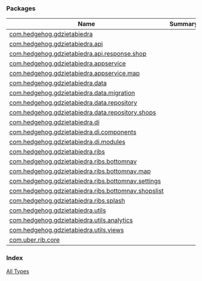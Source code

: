 

### Packages

| Name | Summary |
|---|---|
| [com.hedgehog.gdzietabiedra](com.hedgehog.gdzietabiedra/index.md) |  |
| [com.hedgehog.gdzietabiedra.api](com.hedgehog.gdzietabiedra.api/index.md) |  |
| [com.hedgehog.gdzietabiedra.api.response.shop](com.hedgehog.gdzietabiedra.api.response.shop/index.md) |  |
| [com.hedgehog.gdzietabiedra.appservice](com.hedgehog.gdzietabiedra.appservice/index.md) |  |
| [com.hedgehog.gdzietabiedra.appservice.map](com.hedgehog.gdzietabiedra.appservice.map/index.md) |  |
| [com.hedgehog.gdzietabiedra.data](com.hedgehog.gdzietabiedra.data/index.md) |  |
| [com.hedgehog.gdzietabiedra.data.migration](com.hedgehog.gdzietabiedra.data.migration/index.md) |  |
| [com.hedgehog.gdzietabiedra.data.repository](com.hedgehog.gdzietabiedra.data.repository/index.md) |  |
| [com.hedgehog.gdzietabiedra.data.repository.shops](com.hedgehog.gdzietabiedra.data.repository.shops/index.md) |  |
| [com.hedgehog.gdzietabiedra.di](com.hedgehog.gdzietabiedra.di/index.md) |  |
| [com.hedgehog.gdzietabiedra.di.components](com.hedgehog.gdzietabiedra.di.components/index.md) |  |
| [com.hedgehog.gdzietabiedra.di.modules](com.hedgehog.gdzietabiedra.di.modules/index.md) |  |
| [com.hedgehog.gdzietabiedra.ribs](com.hedgehog.gdzietabiedra.ribs/index.md) |  |
| [com.hedgehog.gdzietabiedra.ribs.bottomnav](com.hedgehog.gdzietabiedra.ribs.bottomnav/index.md) |  |
| [com.hedgehog.gdzietabiedra.ribs.bottomnav.map](com.hedgehog.gdzietabiedra.ribs.bottomnav.map/index.md) |  |
| [com.hedgehog.gdzietabiedra.ribs.bottomnav.settings](com.hedgehog.gdzietabiedra.ribs.bottomnav.settings/index.md) |  |
| [com.hedgehog.gdzietabiedra.ribs.bottomnav.shopslist](com.hedgehog.gdzietabiedra.ribs.bottomnav.shopslist/index.md) |  |
| [com.hedgehog.gdzietabiedra.ribs.splash](com.hedgehog.gdzietabiedra.ribs.splash/index.md) |  |
| [com.hedgehog.gdzietabiedra.utils](com.hedgehog.gdzietabiedra.utils/index.md) |  |
| [com.hedgehog.gdzietabiedra.utils.analytics](com.hedgehog.gdzietabiedra.utils.analytics/index.md) |  |
| [com.hedgehog.gdzietabiedra.utils.views](com.hedgehog.gdzietabiedra.utils.views/index.md) |  |
| [com.uber.rib.core](com.uber.rib.core/index.md) |  |

### Index

[All Types](alltypes/index.md)